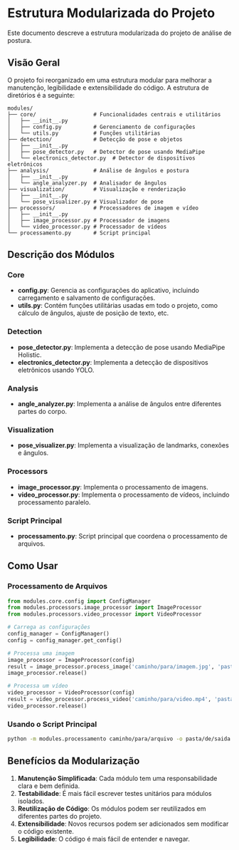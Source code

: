# Estrutura Modularizada do Projeto

Este documento descreve a estrutura modularizada do projeto de análise de postura.

## Visão Geral

O projeto foi reorganizado em uma estrutura modular para melhorar a manutenção, legibilidade e extensibilidade do código. A estrutura de diretórios é a seguinte:

```
modules/
├── core/                  # Funcionalidades centrais e utilitários
│   ├── __init__.py
│   ├── config.py          # Gerenciamento de configurações
│   └── utils.py           # Funções utilitárias
├── detection/             # Detecção de pose e objetos
│   ├── __init__.py
│   ├── pose_detector.py   # Detector de pose usando MediaPipe
│   └── electronics_detector.py  # Detector de dispositivos eletrônicos
├── analysis/              # Análise de ângulos e postura
│   ├── __init__.py
│   └── angle_analyzer.py  # Analisador de ângulos
├── visualization/         # Visualização e renderização
│   ├── __init__.py
│   └── pose_visualizer.py # Visualizador de pose
├── processors/            # Processadores de imagem e vídeo
│   ├── __init__.py
│   ├── image_processor.py # Processador de imagens
│   └── video_processor.py # Processador de vídeos
└── processamento.py       # Script principal
```

## Descrição dos Módulos

### Core

- **config.py**: Gerencia as configurações do aplicativo, incluindo carregamento e salvamento de configurações.
- **utils.py**: Contém funções utilitárias usadas em todo o projeto, como cálculo de ângulos, ajuste de posição de texto, etc.

### Detection

- **pose_detector.py**: Implementa a detecção de pose usando MediaPipe Holistic.
- **electronics_detector.py**: Implementa a detecção de dispositivos eletrônicos usando YOLO.

### Analysis

- **angle_analyzer.py**: Implementa a análise de ângulos entre diferentes partes do corpo.

### Visualization

- **pose_visualizer.py**: Implementa a visualização de landmarks, conexões e ângulos.

### Processors

- **image_processor.py**: Implementa o processamento de imagens.
- **video_processor.py**: Implementa o processamento de vídeos, incluindo processamento paralelo.

### Script Principal

- **processamento.py**: Script principal que coordena o processamento de arquivos.

## Como Usar

### Processamento de Arquivos

```python
from modules.core.config import ConfigManager
from modules.processors.image_processor import ImageProcessor
from modules.processors.video_processor import VideoProcessor

# Carrega as configurações
config_manager = ConfigManager()
config = config_manager.get_config()

# Processa uma imagem
image_processor = ImageProcessor(config)
result = image_processor.process_image('caminho/para/imagem.jpg', 'pasta/de/saida')
image_processor.release()

# Processa um vídeo
video_processor = VideoProcessor(config)
result = video_processor.process_video('caminho/para/video.mp4', 'pasta/de/saida')
video_processor.release()
```

### Usando o Script Principal

```bash
python -m modules.processamento caminho/para/arquivo -o pasta/de/saida -c arquivo_de_configuracao
```

## Benefícios da Modularização

1. **Manutenção Simplificada**: Cada módulo tem uma responsabilidade clara e bem definida.
2. **Testabilidade**: É mais fácil escrever testes unitários para módulos isolados.
3. **Reutilização de Código**: Os módulos podem ser reutilizados em diferentes partes do projeto.
4. **Extensibilidade**: Novos recursos podem ser adicionados sem modificar o código existente.
5. **Legibilidade**: O código é mais fácil de entender e navegar.